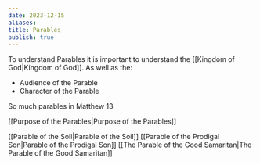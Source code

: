 ```yaml
---
date: 2023-12-15
aliases: 
title: Parables
publish: true
---
```


To understand Parables it is important to understand the [[Kingdom of God|Kingdom of God]].
As well as the:
- Audience of the Parable
- Character of the Parable


So much parables in Matthew 13


[[Purpose of the Parables|Purpose of the Parables]]


[[Parable of the Soil|Parable of the Soil]]
[[Parable of the Prodigal Son|Parable of the Prodigal Son]]
[[The Parable of the Good Samaritan|The Parable of the Good Samaritan]]